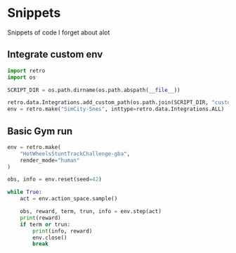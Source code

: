# Snippets

Snippets of code I forget about alot

## Integrate custom env
```python
import retro
import os

SCRIPT_DIR = os.path.dirname(os.path.abspath(__file__))

retro.data.Integrations.add_custom_path(os.path.join(SCRIPT_DIR, "custom_integrations"))
env = retro.make("SimCity-Snes", inttype=retro.data.Integrations.ALL)
```

## Basic Gym run
```python
env = retro.make(
    "HotWheelsStuntTrackChallenge-gba",
    render_mode="human"
)

obs, info = env.reset(seed=42)

while True:
    act = env.action_space.sample()

    obs, reward, term, trun, info = env.step(act)
    print(reward)
    if term or trun:
        print(info, reward)
        env.close()
        break
```